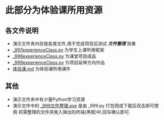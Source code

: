 # 此部分为体验课所用资源
## 各文件说明
* 演示文件夹内存放各类文件,用于完成项目后测试 ***文件整理*** 效果  
* [_997experienceClass.py](./_997experienceClass.py) 为学生上课所用框架
* [_998experienceClass.py](./_998experienceClass.py) 为课堂项目成品
* [_999experienceClass.py](./_999experienceClass.py) 为项目延伸方向作品
* [体验课.md](./%E4%BD%93%E9%AA%8C%E8%AF%BE.md) 为体验课所用课件
## 其他
* 演示文件夹中有少量Python学习资源
* 演示文件中的 [_999文件整理.exe](./%E6%BC%94%E7%A4%BA%E6%96%87%E4%BB%B6%E5%A4%B9/999文件整理) 是由 _999.py 打包而成下载后双击即可使用.将需整理的文件夹拖入弹出的终端(黑框)中,回车确认即可.